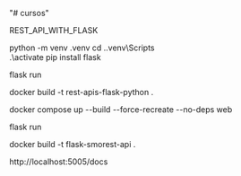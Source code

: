 "# cursos" 


REST_API_WITH_FLASK


python -m venv .venv
cd .\.venv\Scripts\
.\activate
pip install flask

flask run 


docker build -t rest-apis-flask-python . 

 docker compose up --build --force-recreate --no-deps web

 flask run 

 docker build -t flask-smorest-api .


 http://localhost:5005/docs